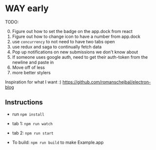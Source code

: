 # WAY early

TODO:

0. Figure out how to set the badge on the app.dock from react
0. Figure out how to change icon to have a number from app.dock
1. use `concurrency` to not need to have two tabs open
2. use redux and saga to continually fetch data
2. Pop up notifications on new submissions we don't know about
3. If someone uses google auth, need to get their auth-token from the newline
   and paste in
4. Move off of less
5. more better stylers

Inspiration for what I want :) https://github.com/romanschejbal/electron-blog

## Instructions

- run `npm install`
- tab 1: `npm run watch`
- tab 2: `npm run start`

- To build: `npm run build` to make Example.app
